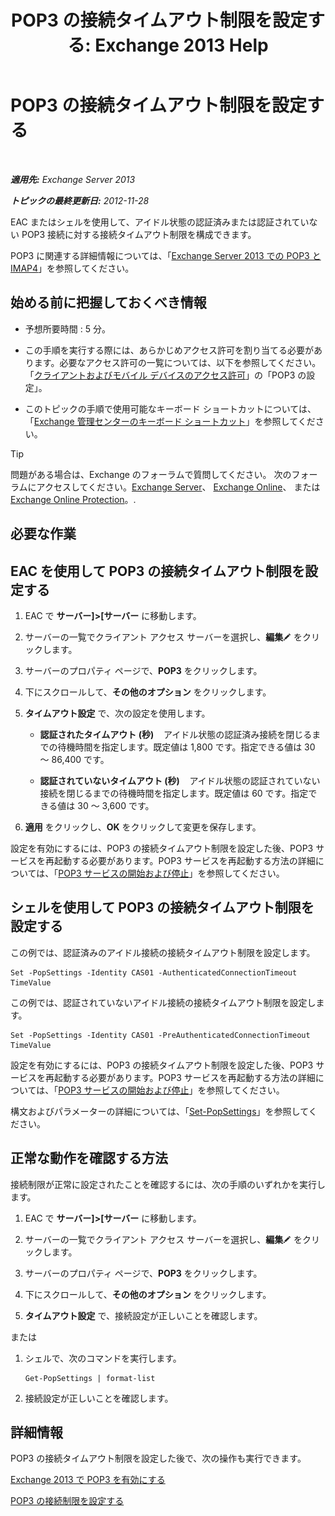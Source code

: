 ﻿---
title: 'POP3 の接続タイムアウト制限を設定する: Exchange 2013 Help'
TOCTitle: POP3 の接続タイムアウト制限を設定する
ms:assetid: 40003115-be4e-4cf1-97b4-f5ca05b314dc
ms:mtpsurl: https://technet.microsoft.com/ja-jp/library/Aa997604(v=EXCHG.150)
ms:contentKeyID: 50555763
ms.date: 04/24/2018
mtps_version: v=EXCHG.150
ms.translationtype: HT
---

# POP3 の接続タイムアウト制限を設定する

 

_**適用先:** Exchange Server 2013_

_**トピックの最終更新日:** 2012-11-28_

EAC またはシェルを使用して、アイドル状態の認証済みまたは認証されていない POP3 接続に対する接続タイムアウト制限を構成できます。

POP3 に関連する詳細情報については、「[Exchange Server 2013 での POP3 と IMAP4](pop3-and-imap4-in-exchange-server-2013-exchange-2013-help.md)」を参照してください。

## 始める前に把握しておくべき情報

  - 予想所要時間 : 5 分。

  - この手順を実行する際には、あらかじめアクセス許可を割り当てる必要があります。必要なアクセス許可の一覧については、以下を参照してください。「[クライアントおよびモバイル デバイスのアクセス許可](clients-and-mobile-devices-permissions-exchange-2013-help.md)」の「POP3 の設定」。

  - このトピックの手順で使用可能なキーボード ショートカットについては、「[Exchange 管理センターのキーボード ショートカット](keyboard-shortcuts-in-the-exchange-admin-center-exchange-online-protection-help.md)」を参照してください。


> [!TIP]
> 問題がある場合は、Exchange のフォーラムで質問してください。 次のフォーラムにアクセスしてください。<A href="https://go.microsoft.com/fwlink/p/?linkid=60612">Exchange Server</A>、 <A href="https://go.microsoft.com/fwlink/p/?linkid=267542">Exchange Online</A>、 または <A href="https://go.microsoft.com/fwlink/p/?linkid=285351">Exchange Online Protection</A>。.



## 必要な作業

## EAC を使用して POP3 の接続タイムアウト制限を設定する

1.  EAC で <strong>サーバー\]\>\[サーバー</strong> に移動します。

2.  サーバーの一覧でクライアント アクセス サーバーを選択し、<strong>編集</strong>![編集アイコン](images/Bb124582.6f53ccb2-1f13-4c02-bea0-30690e6ea71d(EXCHG.150).gif "編集アイコン") をクリックします。

3.  サーバーのプロパティ ページで、<strong>POP3</strong> をクリックします。

4.  下にスクロールして、<strong>その他のオプション</strong> をクリックします。

5.  <strong>タイムアウト設定</strong> で、次の設定を使用します。
    
      - **認証されたタイムアウト (秒)**    アイドル状態の認証済み接続を閉じるまでの待機時間を指定します。既定値は 1,800 です。指定できる値は 30 ～ 86,400 です。
    
      - **認証されていないタイムアウト (秒)**    アイドル状態の認証されていない接続を閉じるまでの待機時間を指定します。既定値は 60 です。指定できる値は 30 ～ 3,600 です。

6.  <strong>適用</strong> をクリックし、<strong>OK</strong> をクリックして変更を保存します。

設定を有効にするには、POP3 の接続タイムアウト制限を設定した後、POP3 サービスを再起動する必要があります。POP3 サービスを再起動する方法の詳細については、「[POP3 サービスの開始および停止](start-and-stop-the-pop3-services-exchange-2013-help.md)」を参照してください。

## シェルを使用して POP3 の接続タイムアウト制限を設定する

この例では、認証済みのアイドル接続の接続タイムアウト制限を設定します。

    Set -PopSettings -Identity CAS01 -AuthenticatedConnectionTimeout TimeValue

この例では、認証されていないアイドル接続の接続タイムアウト制限を設定します。

    Set -PopSettings -Identity CAS01 -PreAuthenticatedConnectionTimeout TimeValue

設定を有効にするには、POP3 の接続タイムアウト制限を設定した後、POP3 サービスを再起動する必要があります。POP3 サービスを再起動する方法の詳細については、「[POP3 サービスの開始および停止](start-and-stop-the-pop3-services-exchange-2013-help.md)」を参照してください。

構文およびパラメーターの詳細については、「[Set-PopSettings](https://technet.microsoft.com/ja-jp/library/aa997154\(v=exchg.150\))」を参照してください。

## 正常な動作を確認する方法

接続制限が正常に設定されたことを確認するには、次の手順のいずれかを実行します。

1.  EAC で <strong>サーバー\]\>\[サーバー</strong> に移動します。

2.  サーバーの一覧でクライアント アクセス サーバーを選択し、<strong>編集</strong>![編集アイコン](images/Bb124582.6f53ccb2-1f13-4c02-bea0-30690e6ea71d(EXCHG.150).gif "編集アイコン") をクリックします。

3.  サーバーのプロパティ ページで、<strong>POP3</strong> をクリックします。

4.  下にスクロールして、<strong>その他のオプション</strong> をクリックします。

5.  <strong>タイムアウト設定</strong> で、接続設定が正しいことを確認します。

または

1.  シェルで、次のコマンドを実行します。
    
        Get-PopSettings | format-list

2.  接続設定が正しいことを確認します。

## 詳細情報

POP3 の接続タイムアウト制限を設定した後で、次の操作も実行できます。

[Exchange 2013 で POP3 を有効にする](enable-pop3-in-exchange-2013-exchange-2013-help.md)

[POP3 の接続制限を設定する](set-connection-limits-for-pop3-exchange-2013-help.md)

